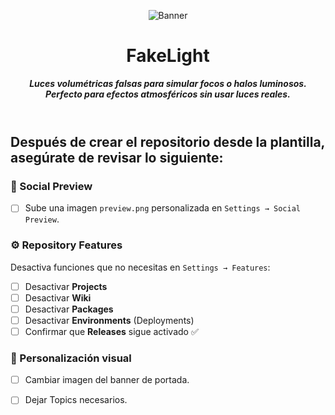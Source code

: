 <header>

![Banner](https://github.com/user-attachments/assets/5b933a56-0ece-452a-99c0-1a641485a6b9)

# **FakeLight**

_**Luces volumétricas falsas para simular focos o halos luminosos. Perfecto para efectos atmosféricos sin usar luces reales.**_


</header>
   
<footer>
   
## Después de crear el repositorio desde la plantilla, asegúrate de revisar lo siguiente:

### 📸 Social Preview
- [ ] Sube una imagen `preview.png` personalizada en `Settings → Social Preview`.

### ⚙️ Repository Features
Desactiva funciones que no necesitas en `Settings → Features`:

- [ ] Desactivar **Projects**
- [ ] Desactivar **Wiki**
- [ ] Desactivar **Packages**
- [ ] Desactivar **Environments** (Deployments)
- [ ] Confirmar que **Releases** sigue activado ✅

### 🎨 Personalización visual
- [ ] Cambiar imagen del banner de portada.
- [ ] Dejar Topics necesarios.


</footer>
